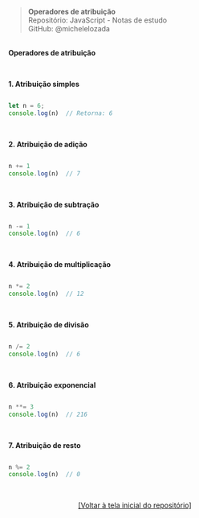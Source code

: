 > **Operadores de atribuição**  
> Repositório: JavaScript - Notas de estudo     
> GitHub: @michelelozada
&nbsp;
     
&nbsp;   
**Operadores de atribuição**  

&nbsp;  

**1. Atribuição simples**  
```js

let n = 6;  
console.log(n)  // Retorna: 6
```

&nbsp;  

**2. Atribuição de adição**  
```js

n += 1    
console.log(n)  // 7
```

&nbsp;  

**3. Atribuição de subtração**  
```js

n -= 1
console.log(n)  // 6
```

&nbsp;  

**4. Atribuição de multiplicação**  
```js

n *= 2
console.log(n)  // 12
```

&nbsp;  

**5. Atribuição de divisão**  
```js

n /= 2
console.log(n)  // 6
```

&nbsp;  

**6. Atribuição exponencial**  
```js

n **= 3  
console.log(n)  // 216
```

&nbsp;  

**7. Atribuição de resto** 
```js

n %= 2
console.log(n)  // 0
```

&nbsp;

<div align="center">
<a href="https://github.com/michelelozada/JavaScript-Study-Notes">[Voltar à tela inicial do repositório]</a>
</div>